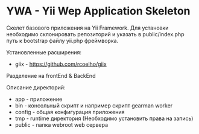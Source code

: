 YWA - Yii Wep Application Skeleton
==================================

Скелет базового приложения на Yii Framework.
Для установки необходимо склонировать репозиторий и указать в public/index.php путь к bootstrap файлу yii.php фреймворка.

Установленные расширения:
* giix - https://github.com/rcoelho/giix

Разделение на frontEnd & BackEnd

Описание директорий:

* app - приложение
* bin - консольный скрипт и например скрипт gearman worker
* config - общая конфигурация приложения
* tmp - runtime директория (Необходимо установить права на запись)
* public - папка webroot web сервера